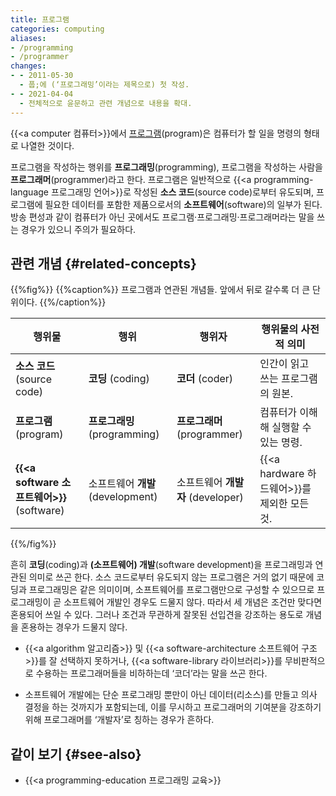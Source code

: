 ```yaml
---
title: 프로그램
categories: computing
aliases:
- /programming
- /programmer
changes:
- - 2011-05-30
  - 풉;에 (‘프로그래밍’이라는 제목으로) 첫 작성.
- - 2021-04-04
  - 전체적으로 윤문하고 관련 개념으로 내용을 확대.
---
```


{{<a computer 컴퓨터>}}에서 [프로그램](https://en.wikipedia.org/wiki/Computer_program)(program)은 컴퓨터가 할 일을 명령의 형태로 나열한 것이다.

프로그램을 작성하는 행위를 **프로그래밍**(programming),
프로그램을 작성하는 사람을 **프로그래머**(programmer)라고 한다.
프로그램은 일반적으로 {{<a programming-language 프로그래밍 언어>}}로 작성된 **소스 코드**(source code)로부터 유도되며,
프로그램에 필요한 데이터를 포함한 제품으로서의 **소프트웨어**(software)의 일부가 된다.
방송 편성과 같이 컴퓨터가 아닌 곳에서도 프로그램·프로그래밍·프로그래머라는 말을 쓰는 경우가 있으니 주의가 필요하다.

## 관련 개념 {#related-concepts}

{{%fig%}}
{{%caption%}}
프로그램과 연관된 개념들.
앞에서 뒤로 갈수록 더 큰 단위이다.
{{%/caption%}}

| 행위물 | 행위 | 행위자 | 행위물의 사전적 의미 |
|--------|------|--------|----------------------|
| **소스 코드** (source code) | **코딩** (coding) | **코더** (coder) | 인간이 읽고 쓰는 프로그램의 원본. |
| **프로그램** (program) | **프로그래밍** (programming) | **프로그래머** (programmer) | 컴퓨터가 이해해 실행할 수 있는 명령. |
| **{{<a software 소프트웨어>}}** (software) | 소프트웨어 **개발** (development) | 소프트웨어 **개발자** (developer) | {{<a hardware 하드웨어>}}를 제외한 모든 것. |

{{%/fig%}}

흔히 **코딩**(coding)과 **(소프트웨어) 개발**(software development)을 프로그래밍과 연관된 의미로 쓰곤 한다.
소스 코드로부터 유도되지 않는 프로그램은 거의 없기 때문에 코딩과 프로그래밍은 같은 의미이며,
소프트웨어를 프로그램만으로 구성할 수 있으므로 프로그래밍이 곧 소프트웨어 개발인 경우도 드물지 않다.
따라서 세 개념은 조건만 맞다면 혼용되어 쓰일 수 있다.
그러나 조건과 무관하게 잘못된 선입견을 강조하는 용도로 개념을 혼용하는 경우가 드물지 않다.

* {{<a algorithm 알고리즘>}} 및 {{<a software-architecture 소프트웨어 구조>}}를 잘 선택하지 못하거나,
  {{<a software-library 라이브러리>}}를 무비판적으로 수용하는 프로그래머들을 비하하는데 ‘코더’라는 말을 쓰곤 한다.

* 소프트웨어 개발에는 단순 프로그래밍 뿐만이 아닌 데이터(리소스)를 만들고 의사 결정을 하는 것까지가 포함되는데,
  이를 무시하고 프로그래머의 기여분을 강조하기 위해 프로그래머를 ‘개발자’로 칭하는 경우가 흔하다.

## 같이 보기 {#see-also}

* {{<a programming-education 프로그래밍 교육>}}


